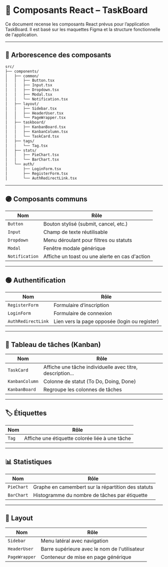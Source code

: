 # 🧩 Composants React – TaskBoard

Ce document recense les composants React prévus pour l’application TaskBoard. Il est basé sur les maquettes Figma et la structure fonctionnelle de l'application.

---

## 📁 Arborescence des composants

```bash
src/
├── components/
│   ├── common/
│   │   ├── Button.tsx
│   │   ├── Input.tsx
│   │   ├── Dropdown.tsx
│   │   ├── Modal.tsx
│   │   └── Notification.tsx
│   ├── layout/
│   │   ├── Sidebar.tsx
│   │   ├── HeaderUser.tsx
│   │   └── PageWrapper.tsx
│   ├── taskboard/
│   │   ├── KanbanBoard.tsx
│   │   ├── KanbanColumn.tsx
│   │   └── TaskCard.tsx
│   ├── tags/
│   │   └── Tag.tsx
│   ├── stats/
│   │   ├── PieChart.tsx
│   │   └── BarChart.tsx
│   └── auth/
│       ├── LoginForm.tsx
│       ├── RegisterForm.tsx
│       └── AuthRedirectLink.tsx
```

---

## 🟣 Composants communs

| Nom           | Rôle                                                   |
|----------------|--------------------------------------------------------|
| `Button`       | Bouton stylisé (submit, cancel, etc.)                  |
| `Input`        | Champ de texte réutilisable                            |
| `Dropdown`     | Menu déroulant pour filtres ou statuts                 |
| `Modal`        | Fenêtre modale générique                               |
| `Notification` | Affiche un toast ou une alerte en cas d'action        |

---

## 🟢 Authentification

| Nom                | Rôle                                                  |
|--------------------|-------------------------------------------------------|
| `RegisterForm`     | Formulaire d’inscription                              |
| `LoginForm`        | Formulaire de connexion                               |
| `AuthRedirectLink` | Lien vers la page opposée (login ou register)         |

---

## 🔵 Tableau de tâches (Kanban)

| Nom             | Rôle                                                       |
|------------------|------------------------------------------------------------|
| `TaskCard`       | Affiche une tâche individuelle avec titre, description... |
| `KanbanColumn`   | Colonne de statut (To Do, Doing, Done)                     |
| `KanbanBoard`    | Regroupe les colonnes de tâches                            |

---

## 🏷️ Étiquettes

| Nom   | Rôle                                 |
|--------|--------------------------------------|
| `Tag` | Affiche une étiquette colorée liée à une tâche |

---

## 📊 Statistiques

| Nom        | Rôle                                         |
|-------------|----------------------------------------------|
| `PieChart`  | Graphe en camembert sur la répartition des statuts |
| `BarChart`  | Histogramme du nombre de tâches par étiquette |

---

## 🧱 Layout

| Nom            | Rôle                                 |
|----------------|--------------------------------------|
| `Sidebar`      | Menu latéral avec navigation         |
| `HeaderUser`   | Barre supérieure avec le nom de l'utilisateur |
| `PageWrapper`  | Conteneur de mise en page générique  |

